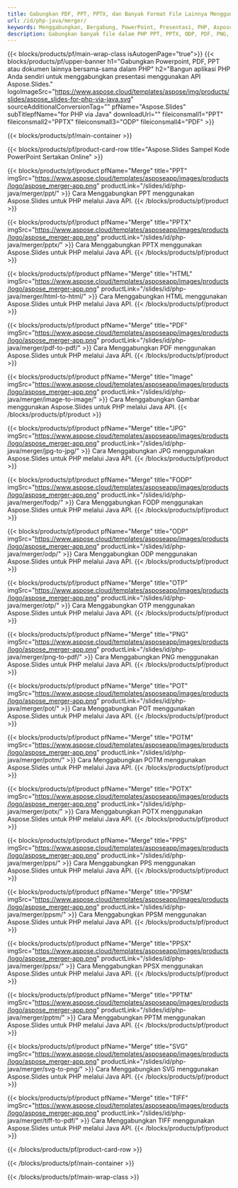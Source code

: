 ```yaml
---
title: Gabungkan PDF, PPT, PPTX, dan Banyak Format File Lainnya Menggunakan PHP
url: /id/php-java/merger/
keywords: Menggabungkan, Bergabung, PowerPoint, Presentasi, PHP, Aspose
description: Gabungkan banyak file dalam PHP PPT, PPTX, ODP, PDF, PNG, JPG, dan banyak lagi.
---
```


{{< blocks/products/pf/main-wrap-class isAutogenPage="true">}}
{{< blocks/products/pf/upper-banner h1="Gabungkan Powerpoint, PDF, PPT atau dokumen lainnya bersama-sama dalam PHP" h2="Bangun aplikasi PHP Anda sendiri untuk menggabungkan presentasi menggunakan API Aspose.Slides." logoImageSrc="https://www.aspose.cloud/templates/aspose/img/products/slides/aspose_slides-for-php-via-java.svg" sourceAdditionalConversionTag="" pfName="Aspose.Slides" subTitlepfName="for PHP via Java" downloadUrl="" fileiconsmall1="PPT" fileiconsmall2="PPTX" fileiconsmall3="ODP" fileiconsmall4="PDF" >}}

{{< blocks/products/pf/main-container >}}

{{< blocks/products/pf/product-card-row title="Aspose.Slides Sampel Kode PowerPoint Sertakan Online" >}}

{{< blocks/products/pf/product pfName="Merge" title="PPT" imgSrc="https://www.aspose.cloud/templates/asposeapp/images/products/logo/aspose_merger-app.png" productLink="/slides/id/php-java/merger/ppt/" >}}
Cara Menggabungkan PPT menggunakan Aspose.Slides untuk PHP melalui Java API.
{{< /blocks/products/pf/product >}}

{{< blocks/products/pf/product pfName="Merge" title="PPTX" imgSrc="https://www.aspose.cloud/templates/asposeapp/images/products/logo/aspose_merger-app.png" productLink="/slides/id/php-java/merger/pptx/" >}}
Cara Menggabungkan PPTX menggunakan Aspose.Slides untuk PHP melalui Java API.
{{< /blocks/products/pf/product >}}

{{< blocks/products/pf/product pfName="Merge" title="HTML" imgSrc="https://www.aspose.cloud/templates/asposeapp/images/products/logo/aspose_merger-app.png" productLink="/slides/id/php-java/merger/html-to-html/" >}}
Cara Menggabungkan HTML menggunakan Aspose.Slides untuk PHP melalui Java API.
{{< /blocks/products/pf/product >}}

{{< blocks/products/pf/product pfName="Merge" title="PDF" imgSrc="https://www.aspose.cloud/templates/asposeapp/images/products/logo/aspose_merger-app.png" productLink="/slides/id/php-java/merger/pdf-to-pdf/" >}}
Cara Menggabungkan PDF menggunakan Aspose.Slides untuk PHP melalui Java API.
{{< /blocks/products/pf/product >}}

{{< blocks/products/pf/product pfName="Merge" title="Image" imgSrc="https://www.aspose.cloud/templates/asposeapp/images/products/logo/aspose_merger-app.png" productLink="/slides/id/php-java/merger/image-to-image/" >}}
Cara Menggabungkan Gambar menggunakan Aspose.Slides untuk PHP melalui Java API.
{{< /blocks/products/pf/product >}}

{{< blocks/products/pf/product pfName="Merge" title="JPG" imgSrc="https://www.aspose.cloud/templates/asposeapp/images/products/logo/aspose_merger-app.png" productLink="/slides/id/php-java/merger/jpg-to-jpg/" >}}
Cara Menggabungkan JPG menggunakan Aspose.Slides untuk PHP melalui Java API.
{{< /blocks/products/pf/product >}}

{{< blocks/products/pf/product pfName="Merge" title="FODP" imgSrc="https://www.aspose.cloud/templates/asposeapp/images/products/logo/aspose_merger-app.png" productLink="/slides/id/php-java/merger/fodp/" >}}
Cara Menggabungkan FODP menggunakan Aspose.Slides untuk PHP melalui Java API.
{{< /blocks/products/pf/product >}}

{{< blocks/products/pf/product pfName="Merge" title="ODP" imgSrc="https://www.aspose.cloud/templates/asposeapp/images/products/logo/aspose_merger-app.png" productLink="/slides/id/php-java/merger/odp/" >}}
Cara Menggabungkan ODP menggunakan Aspose.Slides untuk PHP melalui Java API.
{{< /blocks/products/pf/product >}}

{{< blocks/products/pf/product pfName="Merge" title="OTP" imgSrc="https://www.aspose.cloud/templates/asposeapp/images/products/logo/aspose_merger-app.png" productLink="/slides/id/php-java/merger/otp/" >}}
Cara Menggabungkan OTP menggunakan Aspose.Slides untuk PHP melalui Java API.
{{< /blocks/products/pf/product >}}

{{< blocks/products/pf/product pfName="Merge" title="PNG" imgSrc="https://www.aspose.cloud/templates/asposeapp/images/products/logo/aspose_merger-app.png" productLink="/slides/id/php-java/merger/png-to-pdf/" >}}
Cara Menggabungkan PNG menggunakan Aspose.Slides untuk PHP melalui Java API.
{{< /blocks/products/pf/product >}}

{{< blocks/products/pf/product pfName="Merge" title="POT" imgSrc="https://www.aspose.cloud/templates/asposeapp/images/products/logo/aspose_merger-app.png" productLink="/slides/id/php-java/merger/pot/" >}}
Cara Menggabungkan POT menggunakan Aspose.Slides untuk PHP melalui Java API.
{{< /blocks/products/pf/product >}}

{{< blocks/products/pf/product pfName="Merge" title="POTM" imgSrc="https://www.aspose.cloud/templates/asposeapp/images/products/logo/aspose_merger-app.png" productLink="/slides/id/php-java/merger/potm/" >}}
Cara Menggabungkan POTM menggunakan Aspose.Slides untuk PHP melalui Java API.
{{< /blocks/products/pf/product >}}

{{< blocks/products/pf/product pfName="Merge" title="POTX" imgSrc="https://www.aspose.cloud/templates/asposeapp/images/products/logo/aspose_merger-app.png" productLink="/slides/id/php-java/merger/potx/" >}}
Cara Menggabungkan POTX menggunakan Aspose.Slides untuk PHP melalui Java API.
{{< /blocks/products/pf/product >}}

{{< blocks/products/pf/product pfName="Merge" title="PPS" imgSrc="https://www.aspose.cloud/templates/asposeapp/images/products/logo/aspose_merger-app.png" productLink="/slides/id/php-java/merger/pps/" >}}
Cara Menggabungkan PPS menggunakan Aspose.Slides untuk PHP melalui Java API.
{{< /blocks/products/pf/product >}}

{{< blocks/products/pf/product pfName="Merge" title="PPSM" imgSrc="https://www.aspose.cloud/templates/asposeapp/images/products/logo/aspose_merger-app.png" productLink="/slides/id/php-java/merger/ppsm/" >}}
Cara Menggabungkan PPSM menggunakan Aspose.Slides untuk PHP melalui Java API.
{{< /blocks/products/pf/product >}}

{{< blocks/products/pf/product pfName="Merge" title="PPSX" imgSrc="https://www.aspose.cloud/templates/asposeapp/images/products/logo/aspose_merger-app.png" productLink="/slides/id/php-java/merger/ppsx/" >}}
Cara Menggabungkan PPSX menggunakan Aspose.Slides untuk PHP melalui Java API.
{{< /blocks/products/pf/product >}}

{{< blocks/products/pf/product pfName="Merge" title="PPTM" imgSrc="https://www.aspose.cloud/templates/asposeapp/images/products/logo/aspose_merger-app.png" productLink="/slides/id/php-java/merger/pptm/" >}}
Cara Menggabungkan PPTM menggunakan Aspose.Slides untuk PHP melalui Java API.
{{< /blocks/products/pf/product >}}

{{< blocks/products/pf/product pfName="Merge" title="SVG" imgSrc="https://www.aspose.cloud/templates/asposeapp/images/products/logo/aspose_merger-app.png" productLink="/slides/id/php-java/merger/svg-to-png/" >}}
Cara Menggabungkan SVG menggunakan Aspose.Slides untuk PHP melalui Java API.
{{< /blocks/products/pf/product >}}

{{< blocks/products/pf/product pfName="Merge" title="TIFF" imgSrc="https://www.aspose.cloud/templates/asposeapp/images/products/logo/aspose_merger-app.png" productLink="/slides/id/php-java/merger/tiff-to-pdf/" >}}
Cara Menggabungkan TIFF menggunakan Aspose.Slides untuk PHP melalui Java API.
{{< /blocks/products/pf/product >}}

{{< /blocks/products/pf/product-card-row >}}

{{< /blocks/products/pf/main-container >}}
    
{{< /blocks/products/pf/main-wrap-class >}}